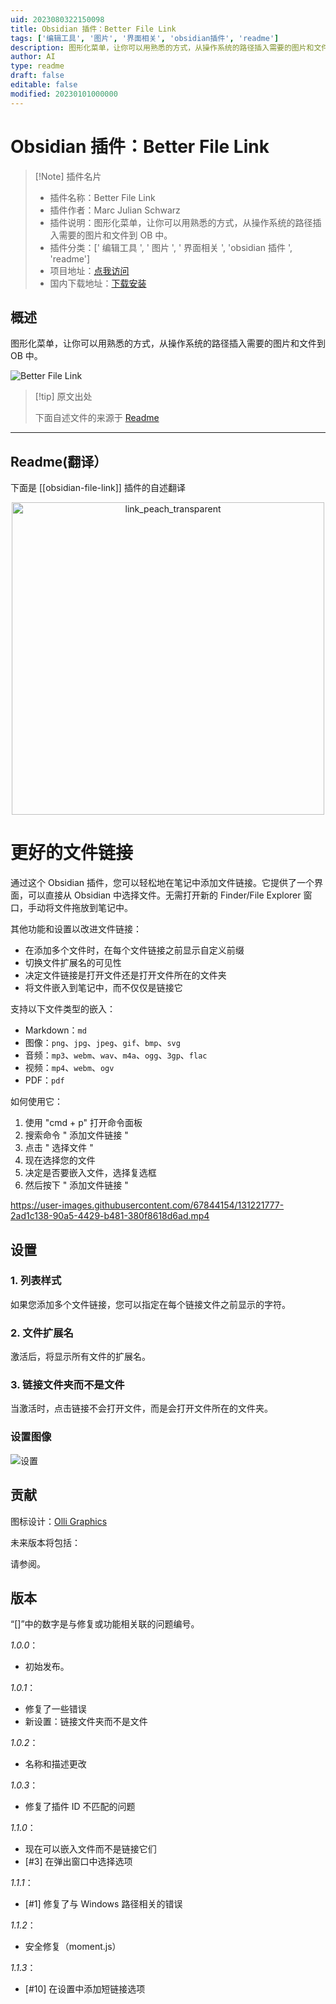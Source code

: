 ```yaml
---
uid: 2023080322150098
title: Obsidian 插件：Better File Link
tags: ['编辑工具', '图片', '界面相关', 'obsidian插件', 'readme']
description: 图形化菜单，让你可以用熟悉的方式，从操作系统的路径插入需要的图片和文件到 OB中。
author: AI
type: readme
draft: false
editable: false
modified: 20230101000000
---
```


# Obsidian 插件：Better File Link

> [!Note] 插件名片
> - 插件名称：Better File Link
> - 插件作者：Marc Julian Schwarz
> - 插件说明：图形化菜单，让你可以用熟悉的方式，从操作系统的路径插入需要的图片和文件到 OB 中。
> - 插件分类：[' 编辑工具 ', ' 图片 ', ' 界面相关 ', 'obsidian 插件 ', 'readme']
> - 项目地址：[点我访问](https://github.com/marcjulianschwarz/obsidian-file-link)
> - 国内下载地址：[下载安装](https://pkmer.cn/products/plugin/pluginMarket/?obsidian-file-link)

## 概述

图形化菜单，让你可以用熟悉的方式，从操作系统的路径插入需要的图片和文件到 OB 中。

![Better File Link](https://cdn.pkmer.cn/covers/obsidian-file-link.PNG!pkmer)

> [!tip] 原文出处
>
>下面自述文件的来源于 [Readme](https://ghproxy.net/https://raw.githubusercontent.com/marcjulianschwarz/obsidian-file-link/master/README.md)
>

---

## Readme(翻译）

下面是 [[obsidian-file-link]] 插件的自述翻译

<p align="center">
  <img width="500" alt="link_peach_transparent" src="https://user-images.githubusercontent.com/67844154/158657066-47b6b0fb-439c-4973-82c7-9768ee472344.png">

</p>

# 更好的文件链接

通过这个 Obsidian 插件，您可以轻松地在笔记中添加文件链接。它提供了一个界面，可以直接从 Obsidian 中选择文件。无需打开新的 Finder/File Explorer 窗口，手动将文件拖放到笔记中。

其他功能和设置以改进文件链接：

- 在添加多个文件时，在每个文件链接之前显示自定义前缀
- 切换文件扩展名的可见性
- 决定文件链接是打开文件还是打开文件所在的文件夹
- 将文件嵌入到笔记中，而不仅仅是链接它

支持以下文件类型的嵌入：

- Markdown：`md`
- 图像：`png`、`jpg`、`jpeg`、`gif`、`bmp`、`svg`
- 音频：`mp3`、`webm`、`wav`、`m4a`、`ogg`、`3gp`、`flac`
- 视频：`mp4`、`webm`、`ogv`
- PDF：`pdf`

如何使用它：

1. 使用 "cmd + p" 打开命令面板
2. 搜索命令 " 添加文件链接 "
3. 点击 " 选择文件 "
4. 现在选择您的文件
5. 决定是否要嵌入文件，选择复选框
6. 然后按下 " 添加文件链接 "

<https://user-images.githubusercontent.com/67844154/131221777-2ad1c138-90a5-4429-b481-380f8618d6ad.mp4>

## 设置

### 1. 列表样式

如果您添加多个文件链接，您可以指定在每个链接文件之前显示的字符。

### 2. 文件扩展名

激活后，将显示所有文件的扩展名。

### 3. 链接文件夹而不是文件

当激活时，点击链接不会打开文件，而是会打开文件所在的文件夹。

### 设置图像

![设置](https://user-images.githubusercontent.com/67844154/131246371-68049aa6-34a5-421c-b478-513427525700.png)

## 贡献

图标设计：[Olli Graphics](https://www.olli-graphics.de)

未来版本将包括：

请参阅。

## 版本

“[]”中的数字是与修复或功能相关联的问题编号。

*1.0.0*：

- 初始发布。

*1.0.1*：

- 修复了一些错误
- 新设置：链接文件夹而不是文件

*1.0.2*：

- 名称和描述更改

*1.0.3*：

- 修复了插件 ID 不匹配的问题

*1.1.0*：

- 现在可以嵌入文件而不是链接它们
- [#3] 在弹出窗口中选择选项

*1.1.1*：

- [#1] 修复了与 Windows 路径相关的错误

*1.1.2*：

- 安全修复（moment.js）

*1.1.3*：

- [#10] 在设置中添加短链接选项



